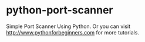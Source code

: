 # python-port-scanner
Simple Port Scanner Using Python. Or you can visit http://www.pythonforbeginners.com for more tutorials.

